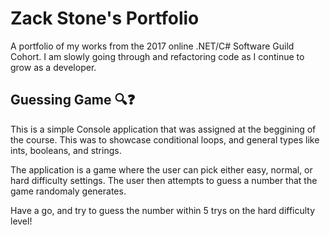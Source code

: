 # Zack Stone's Portfolio
A portfolio of my works from the 2017 online .NET/C# Software Guild Cohort. 
I am slowly going through and refactoring code as I continue to grow as a developer. 

## Guessing Game :mag::question:
This is a simple Console application that was assigned at the beggining of the course. 
This was to showcase conditional loops, and general types like ints, booleans, and strings. 

The application is a game where the user can pick either easy, normal, or hard difficulty settings. The user then attempts to guess a number that the game randomaly generates. 

Have a go, and try to guess the number within 5 trys on the hard difficulty level! 
